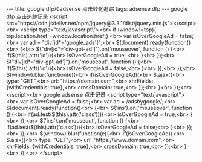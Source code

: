 &#45;&#45;&#45;&#10;&#116;&#105;&#116;&#108;&#101;&#58;&#32;&#103;&#111;&#111;&#103;&#108;&#101;&#32;&#100;&#102;&#112;&#21644;&#97;&#100;&#115;&#101;&#110;&#115;&#101;&#32;&#28857;&#20987;&#36716;&#21270;&#36861;&#36394;&#10;&#116;&#97;&#103;&#115;&#58;&#32;&#97;&#100;&#115;&#101;&#110;&#115;&#101;&#32;&#100;&#102;&#112;&#10;&#45;&#45;&#45;&#10;&#10;&#103;&#111;&#111;&#103;&#108;&#101;&#32;&#100;&#102;&#112;&#32;&#28857;&#20987;&#36861;&#36394;&#35760;&#24405;&#10;&#60;&#115;&#99;&#114;&#105;&#112;&#116;&#32;&#115;&#114;&#99;&#61;&#34;&#104;&#116;&#116;&#112;&#115;&#58;&#47;&#47;&#99;&#100;&#110;&#46;&#106;&#115;&#100;&#101;&#108;&#105;&#118;&#114;&#46;&#110;&#101;&#116;&#47;&#110;&#112;&#109;&#47;&#106;&#113;&#117;&#101;&#114;&#121;&#64;&#51;&#46;&#51;&#46;&#49;&#47;&#100;&#105;&#115;&#116;&#47;&#106;&#113;&#117;&#101;&#114;&#121;&#46;&#109;&#105;&#110;&#46;&#106;&#115;&#34;&#62;&#60;&#47;&#115;&#99;&#114;&#105;&#112;&#116;&#62;&#60;&#98;&#114;&#62;&#10;&#60;&#115;&#99;&#114;&#105;&#112;&#116;&#32;&#116;&#121;&#112;&#101;&#61;&#34;&#116;&#101;&#120;&#116;&#47;&#106;&#97;&#118;&#97;&#115;&#99;&#114;&#105;&#112;&#116;&#92;&#34;&#62;&#60;&#98;&#114;&#62;&#10;&#105;&#102;&#32;&#40;&#119;&#105;&#110;&#100;&#111;&#119;&#33;&#61;&#116;&#111;&#112;&#41;&#123;&#32;&#32;&#32;&#116;&#111;&#112;&#46;&#108;&#111;&#99;&#97;&#116;&#105;&#111;&#110;&#46;&#104;&#114;&#101;&#102;&#32;&#61;&#119;&#105;&#110;&#100;&#111;&#119;&#46;&#108;&#111;&#99;&#97;&#116;&#105;&#111;&#110;&#46;&#104;&#114;&#101;&#102;&#59;&#125;&#32;&#60;&#98;&#114;&#62;&#10;&#32;&#118;&#97;&#114;&#32;&#105;&#115;&#79;&#118;&#101;&#114;&#71;&#111;&#111;&#103;&#108;&#101;&#65;&#100;&#32;&#61;&#32;&#102;&#97;&#108;&#115;&#101;&#59;&#60;&#98;&#114;&#62;&#10;&#32;&#32;&#32;&#32;&#118;&#97;&#114;&#32;&#97;&#100;&#32;&#61;&#32;&#34;&#100;&#105;&#118;&#91;&#105;&#100;&#42;&#61;&#39;&#103;&#111;&#111;&#103;&#108;&#101;&#95;&#97;&#100;&#115;&#39;&#93;&#34;&#59;&#60;&#98;&#114;&#62;&#10;&#32;&#32;&#32;&#32;&#36;&#40;&#100;&#111;&#99;&#117;&#109;&#101;&#110;&#116;&#41;&#46;&#114;&#101;&#97;&#100;&#121;&#40;&#102;&#117;&#110;&#99;&#116;&#105;&#111;&#110;&#40;&#41;&#60;&#98;&#114;&#62;&#10;&#32;&#32;&#32;&#32;&#123;&#60;&#98;&#114;&#62;&#10;&#32;&#32;&#32;&#32;&#32;&#32;&#32;&#32;&#36;&#40;&#34;&#100;&#105;&#118;&#91;&#105;&#100;&#42;&#61;&#39;&#100;&#105;&#118;&#45;&#103;&#112;&#116;&#45;&#97;&#100;&#39;&#93;&#34;&#41;&#46;&#111;&#110;&#40;&#39;&#109;&#111;&#117;&#115;&#101;&#111;&#118;&#101;&#114;&#39;&#44;&#32;&#102;&#117;&#110;&#99;&#116;&#105;&#111;&#110;&#32;&#40;&#41;&#32;&#123;&#60;&#98;&#114;&#62;&#10;&#32;&#32;&#32;&#32;&#32;&#32;&#32;&#32;&#32;&#32;&#32;&#32;&#105;&#102;&#40;&#36;&#40;&#116;&#104;&#105;&#115;&#41;&#46;&#97;&#116;&#116;&#114;&#40;&#39;&#105;&#100;&#39;&#41;&#41;&#123;&#60;&#98;&#114;&#62;&#10;&#32;&#32;&#32;&#32;&#32;&#32;&#32;&#32;&#32;&#32;&#32;&#32;&#32;&#32;&#32;&#32;&#105;&#115;&#79;&#118;&#101;&#114;&#71;&#111;&#111;&#103;&#108;&#101;&#65;&#100;&#32;&#61;&#32;&#116;&#114;&#117;&#101;&#59;&#9;&#32;&#60;&#98;&#114;&#62;&#10;&#32;&#32;&#32;&#32;&#32;&#32;&#32;&#32;&#32;&#32;&#32;&#32;&#125;&#60;&#98;&#114;&#62;&#10;&#32;&#32;&#32;&#32;&#32;&#32;&#32;&#32;&#125;&#41;&#59;&#60;&#98;&#114;&#62;&#10;&#32;&#32;&#32;&#32;&#32;&#32;&#32;&#32;&#36;&#40;&#34;&#100;&#105;&#118;&#91;&#105;&#100;&#42;&#61;&#39;&#100;&#105;&#118;&#45;&#103;&#112;&#116;&#45;&#97;&#100;&#39;&#93;&#34;&#41;&#46;&#111;&#110;&#40;&#39;&#109;&#111;&#117;&#115;&#101;&#111;&#117;&#116;&#39;&#44;&#32;&#102;&#117;&#110;&#99;&#116;&#105;&#111;&#110;&#32;&#40;&#41;&#32;&#123;&#60;&#98;&#114;&#62;&#10;&#32;&#32;&#32;&#32;&#32;&#32;&#32;&#32;&#32;&#32;&#32;&#32;&#105;&#102;&#40;&#36;&#40;&#116;&#104;&#105;&#115;&#41;&#46;&#97;&#116;&#116;&#114;&#40;&#39;&#105;&#100;&#39;&#41;&#41;&#123;&#60;&#98;&#114;&#62;&#10;&#32;&#32;&#32;&#32;&#32;&#32;&#32;&#32;&#32;&#32;&#32;&#32;&#32;&#32;&#32;&#32;&#105;&#115;&#79;&#118;&#101;&#114;&#71;&#111;&#111;&#103;&#108;&#101;&#65;&#100;&#32;&#61;&#32;&#102;&#97;&#108;&#115;&#101;&#59;&#60;&#98;&#114;&#62;&#10;&#32;&#32;&#32;&#32;&#32;&#32;&#32;&#32;&#32;&#32;&#32;&#32;&#125;&#60;&#98;&#114;&#62;&#10;&#32;&#32;&#32;&#32;&#32;&#32;&#32;&#32;&#125;&#41;&#59;&#60;&#98;&#114;&#62;&#10;&#32;&#32;&#32;&#32;&#125;&#41;&#59;&#60;&#98;&#114;&#62;&#10;&#32;&#32;&#32;&#32;&#36;&#40;&#119;&#105;&#110;&#100;&#111;&#119;&#41;&#46;&#98;&#108;&#117;&#114;&#40;&#102;&#117;&#110;&#99;&#116;&#105;&#111;&#110;&#40;&#101;&#41;&#123;&#60;&#98;&#114;&#62;&#10;&#32;&#32;&#32;&#32;&#32;&#32;&#32;&#32;&#105;&#102;&#40;&#105;&#115;&#79;&#118;&#101;&#114;&#71;&#111;&#111;&#103;&#108;&#101;&#65;&#100;&#41;&#123;&#60;&#98;&#114;&#62;&#10;&#32;&#32;&#32;&#32;&#32;&#32;&#32;&#32;&#32;&#32;&#36;&#46;&#97;&#106;&#97;&#120;&#40;&#123;&#60;&#98;&#114;&#62;&#10;&#32;&#32;&#32;&#32;&#32;&#32;&#32;&#32;&#32;&#32;&#32;&#32;&#32;&#32;&#32;&#32;&#116;&#121;&#112;&#101;&#58;&#32;&#34;&#71;&#69;&#84;&#34;&#44;&#60;&#98;&#114;&#62;&#10;&#32;&#32;&#32;&#32;&#32;&#32;&#32;&#32;&#32;&#32;&#32;&#32;&#32;&#32;&#32;&#32;&#117;&#114;&#108;&#58;&#32;&#34;&#104;&#116;&#116;&#112;&#115;&#58;&#47;&#47;&#100;&#111;&#109;&#97;&#105;&#110;&#46;&#99;&#111;&#109;&#34;&#44;&#60;&#98;&#114;&#62;&#10;&#32;&#32;&#32;&#32;&#32;&#32;&#32;&#32;&#32;&#32;&#32;&#32;&#32;&#32;&#32;&#32;&#120;&#104;&#114;&#70;&#105;&#101;&#108;&#100;&#115;&#58;&#32;&#123;&#119;&#105;&#116;&#104;&#67;&#114;&#101;&#100;&#101;&#110;&#116;&#105;&#97;&#108;&#115;&#58;&#32;&#116;&#114;&#117;&#101;&#125;&#44;&#60;&#98;&#114;&#62;&#10;&#32;&#32;&#32;&#32;&#32;&#32;&#32;&#32;&#32;&#32;&#32;&#32;&#32;&#32;&#32;&#32;&#99;&#114;&#111;&#115;&#115;&#68;&#111;&#109;&#97;&#105;&#110;&#58;&#32;&#116;&#114;&#117;&#101;&#44;&#60;&#98;&#114;&#62;&#10;&#32;&#32;&#32;&#32;&#32;&#32;&#32;&#32;&#32;&#32;&#32;&#32;&#32;&#32;&#32;&#32;&#125;&#41;&#59;&#60;&#98;&#114;&#62;&#10;&#32;&#32;&#32;&#32;&#32;&#32;&#32;&#32;&#125;&#60;&#98;&#114;&#62;&#10;&#32;&#32;&#32;&#32;&#125;&#41;&#59;&#60;&#98;&#114;&#62;&#10;&#60;&#47;&#115;&#99;&#114;&#105;&#112;&#116;&#62;&#60;&#98;&#114;&#62;&#10;&#10;&#103;&#111;&#111;&#103;&#108;&#101;&#32;&#97;&#100;&#115;&#101;&#110;&#115;&#101;&#32;&#28857;&#20987;&#35760;&#24405;&#10;&#60;&#115;&#99;&#114;&#105;&#112;&#116;&#32;&#116;&#121;&#112;&#101;&#61;&#34;&#116;&#101;&#120;&#116;&#47;&#106;&#97;&#118;&#97;&#115;&#99;&#114;&#105;&#112;&#116;&#34;&#62;&#60;&#98;&#114;&#62;&#10;&#32;&#32;&#32;&#32;&#118;&#97;&#114;&#32;&#105;&#115;&#79;&#118;&#101;&#114;&#71;&#111;&#111;&#103;&#108;&#101;&#65;&#100;&#32;&#61;&#32;&#102;&#97;&#108;&#115;&#101;&#59;&#60;&#98;&#114;&#62;&#10;&#32;&#32;&#32;&#32;&#118;&#97;&#114;&#32;&#97;&#100;&#32;&#61;&#32;&#47;&#97;&#100;&#115;&#98;&#121;&#103;&#111;&#111;&#103;&#108;&#101;&#47;&#59;&#60;&#98;&#114;&#62;&#10;&#32;&#32;&#32;&#32;&#36;&#40;&#100;&#111;&#99;&#117;&#109;&#101;&#110;&#116;&#41;&#46;&#114;&#101;&#97;&#100;&#121;&#40;&#102;&#117;&#110;&#99;&#116;&#105;&#111;&#110;&#40;&#41;&#60;&#98;&#114;&#62;&#10;&#32;&#32;&#32;&#32;&#123;&#60;&#98;&#114;&#62;&#10;&#32;&#32;&#32;&#32;&#32;&#32;&#32;&#32;&#36;&#40;&#39;&#105;&#110;&#115;&#39;&#41;&#46;&#111;&#110;&#40;&#39;&#109;&#111;&#117;&#115;&#101;&#111;&#118;&#101;&#114;&#39;&#44;&#32;&#102;&#117;&#110;&#99;&#116;&#105;&#111;&#110;&#32;&#40;&#41;&#32;&#123;&#60;&#98;&#114;&#62;&#10;&#32;&#32;&#32;&#32;&#32;&#32;&#32;&#32;&#32;&#32;&#32;&#32;&#105;&#102;&#40;&#97;&#100;&#46;&#116;&#101;&#115;&#116;&#40;&#36;&#40;&#116;&#104;&#105;&#115;&#41;&#46;&#97;&#116;&#116;&#114;&#40;&#39;&#99;&#108;&#97;&#115;&#115;&#39;&#41;&#41;&#41;&#123;&#60;&#98;&#114;&#62;&#10;&#32;&#32;&#32;&#32;&#32;&#32;&#32;&#32;&#32;&#32;&#32;&#32;&#32;&#32;&#32;&#32;&#105;&#115;&#79;&#118;&#101;&#114;&#71;&#111;&#111;&#103;&#108;&#101;&#65;&#100;&#32;&#61;&#32;&#116;&#114;&#117;&#101;&#59;&#60;&#98;&#114;&#62;&#10;&#32;&#32;&#32;&#32;&#32;&#32;&#32;&#32;&#32;&#32;&#32;&#32;&#125;&#60;&#98;&#114;&#62;&#10;&#32;&#32;&#32;&#32;&#32;&#32;&#32;&#32;&#125;&#41;&#59;&#60;&#98;&#114;&#62;&#10;&#32;&#32;&#32;&#32;&#32;&#32;&#32;&#32;&#36;&#40;&#39;&#105;&#110;&#115;&#39;&#41;&#46;&#111;&#110;&#40;&#39;&#109;&#111;&#117;&#115;&#101;&#111;&#117;&#116;&#39;&#44;&#32;&#102;&#117;&#110;&#99;&#116;&#105;&#111;&#110;&#32;&#40;&#41;&#32;&#123;&#60;&#98;&#114;&#62;&#10;&#32;&#32;&#32;&#32;&#32;&#32;&#32;&#32;&#32;&#32;&#32;&#32;&#105;&#102;&#40;&#97;&#100;&#46;&#116;&#101;&#115;&#116;&#40;&#36;&#40;&#116;&#104;&#105;&#115;&#41;&#46;&#97;&#116;&#116;&#114;&#40;&#39;&#99;&#108;&#97;&#115;&#115;&#39;&#41;&#41;&#41;&#123;&#60;&#98;&#114;&#62;&#10;&#32;&#32;&#32;&#32;&#32;&#32;&#32;&#32;&#32;&#32;&#32;&#32;&#32;&#32;&#32;&#32;&#105;&#115;&#79;&#118;&#101;&#114;&#71;&#111;&#111;&#103;&#108;&#101;&#65;&#100;&#32;&#61;&#32;&#102;&#97;&#108;&#115;&#101;&#59;&#60;&#98;&#114;&#62;&#10;&#32;&#32;&#32;&#32;&#32;&#32;&#32;&#32;&#32;&#32;&#32;&#32;&#125;&#60;&#98;&#114;&#62;&#10;&#32;&#32;&#32;&#32;&#32;&#32;&#32;&#32;&#125;&#41;&#59;&#60;&#98;&#114;&#62;&#10;&#32;&#32;&#32;&#32;&#125;&#41;&#59;&#60;&#98;&#114;&#62;&#10;&#32;&#32;&#32;&#32;&#36;&#40;&#119;&#105;&#110;&#100;&#111;&#119;&#41;&#46;&#98;&#108;&#117;&#114;&#40;&#102;&#117;&#110;&#99;&#116;&#105;&#111;&#110;&#40;&#101;&#41;&#123;&#60;&#98;&#114;&#62;&#10;&#32;&#32;&#32;&#32;&#32;&#32;&#32;&#32;&#105;&#102;&#40;&#105;&#115;&#79;&#118;&#101;&#114;&#71;&#111;&#111;&#103;&#108;&#101;&#65;&#100;&#41;&#123;&#60;&#98;&#114;&#62;&#10;&#32;&#32;&#32;&#32;&#32;&#32;&#32;&#32;&#32;&#32;&#32;&#32;&#36;&#46;&#97;&#106;&#97;&#120;&#40;&#123;&#60;&#98;&#114;&#62;&#10;&#32;&#32;&#32;&#32;&#32;&#32;&#32;&#32;&#32;&#32;&#32;&#32;&#32;&#32;&#32;&#32;&#116;&#121;&#112;&#101;&#58;&#32;&#34;&#71;&#69;&#84;&#34;&#44;&#60;&#98;&#114;&#62;&#10;&#32;&#32;&#32;&#32;&#32;&#32;&#32;&#32;&#32;&#32;&#32;&#32;&#32;&#32;&#32;&#32;&#117;&#114;&#108;&#58;&#32;&#34;&#104;&#116;&#116;&#112;&#115;&#58;&#47;&#47;&#119;&#119;&#119;&#46;&#100;&#111;&#109;&#97;&#105;&#110;&#46;&#99;&#111;&#109;&#34;&#44;&#60;&#98;&#114;&#62;&#10;&#32;&#32;&#32;&#32;&#32;&#32;&#32;&#32;&#32;&#32;&#32;&#32;&#32;&#32;&#32;&#32;&#120;&#104;&#114;&#70;&#105;&#101;&#108;&#100;&#115;&#58;&#32;&#123;&#119;&#105;&#116;&#104;&#67;&#114;&#101;&#100;&#101;&#110;&#116;&#105;&#97;&#108;&#115;&#58;&#32;&#116;&#114;&#117;&#101;&#125;&#44;&#60;&#98;&#114;&#62;&#10;&#32;&#32;&#32;&#32;&#32;&#32;&#32;&#32;&#32;&#32;&#32;&#32;&#32;&#32;&#32;&#32;&#99;&#114;&#111;&#115;&#115;&#68;&#111;&#109;&#97;&#105;&#110;&#58;&#32;&#116;&#114;&#117;&#101;&#44;&#60;&#98;&#114;&#62;&#10;&#32;&#32;&#32;&#32;&#32;&#32;&#32;&#32;&#32;&#32;&#32;&#32;&#125;&#41;&#59;&#60;&#98;&#114;&#62;&#10;&#32;&#32;&#32;&#32;&#32;&#32;&#32;&#32;&#125;&#60;&#98;&#114;&#62;&#10;&#32;&#32;&#32;&#32;&#125;&#41;&#59;&#60;&#98;&#114;&#62;&#10;&#60;&#47;&#115;&#99;&#114;&#105;&#112;&#116;&#62;&#10;&#10;
